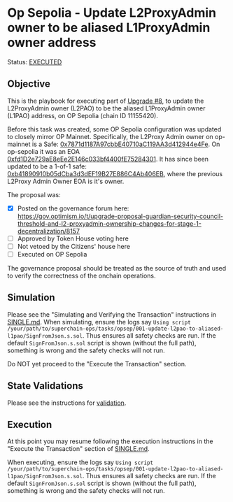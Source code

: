 # Op Sepolia - Update L2ProxyAdmin owner to be aliased L1ProxyAdmin owner address

Status: [EXECUTED](https://sepolia-optimism.etherscan.io/tx/0x06953e9fa4f05c9c074749c0d702647a67348d44f83c43948a7c8437e581f790#eventlog)

## Objective

This is the playbook for executing part of [Upgrade #8](https://gov.optimism.io/t/final-protocol-upgrade-8-guardian-security-council-threshold-and-l2-proxyadmin-ownership-changes-for-stage-1-decentralization/8157/1), to update the L2ProxyAdmin owner (L2PAO) to be the aliased L1ProxyAdmin owner (L1PAO) address, on OP Sepolia (chain ID 11155420).

Before this task was created, some OP Sepolia configuration was updated to closely mirror OP Mainnet. 
Specifically, the L2Proxy Admin owner on op-mainnet is a Safe: [0x7871d1187A97cbbE40710aC119AA3d412944e4Fe](https://optimistic.etherscan.io/address/0x7871d1187A97cbbE40710aC119AA3d412944e4Fe). On op-sepolia it was an EOA [0xfd1D2e729aE8eEe2E146c033bf4400fE75284301](https://sepolia-optimism.etherscan.io/address/0xfd1D2e729aE8eEe2E146c033bf4400fE75284301). It has since been updated to be a 1-of-1 safe: [0xb41890910b05dCba3d3dEF19B27E886C4Ab406EB](https://sepolia-optimism.etherscan.io/address/0xb41890910b05dCba3d3dEF19B27E886C4Ab406EB), where the previous L2Proxy Admin Owner EOA is it's owner.


The proposal was:

- [X] Posted on the governance forum here: https://gov.optimism.io/t/upgrade-proposal-guardian-security-council-threshold-and-l2-proxyadmin-ownership-changes-for-stage-1-decentralization/8157
- [ ] Approved by Token House voting here
- [ ] Not vetoed by the Citizens' house here
- [ ] Executed on OP Sepolia

The governance proposal should be treated as the source of truth and used to verify the correctness
of the onchain operations.

## Simulation

Please see the "Simulating and Verifying the Transaction" instructions in [SINGLE.md](../../../SINGLE.md).
When simulating, ensure the logs say `Using script /your/path/to/superchain-ops/tasks/opsep/001-update-l2pao-to-aliased-l1pao/SignFromJson.s.sol`.
Thus ensures all safety checks are run. If the default `SignFromJson.s.sol` script is shown
(without the full path), something is wrong and the safety checks will not run.

Do NOT yet proceed to the "Execute the Transaction" section.

## State Validations

Please see the instructions for [validation](./VALIDATION.md).

## Execution

At this point you may resume following the execution instructions in the "Execute the Transaction" section of [SINGLE.md](../../../SINGLE.md).

When executing, ensure the logs say `Using script /your/path/to/superchain-ops/tasks/opsep/001-update-l2pao-to-aliased-l1pao/SignFromJson.s.sol`.
Thus ensures all safety checks are run. If the default `SignFromJson.s.sol` script is shown
(without the full path), something is wrong and the safety checks will not run.
